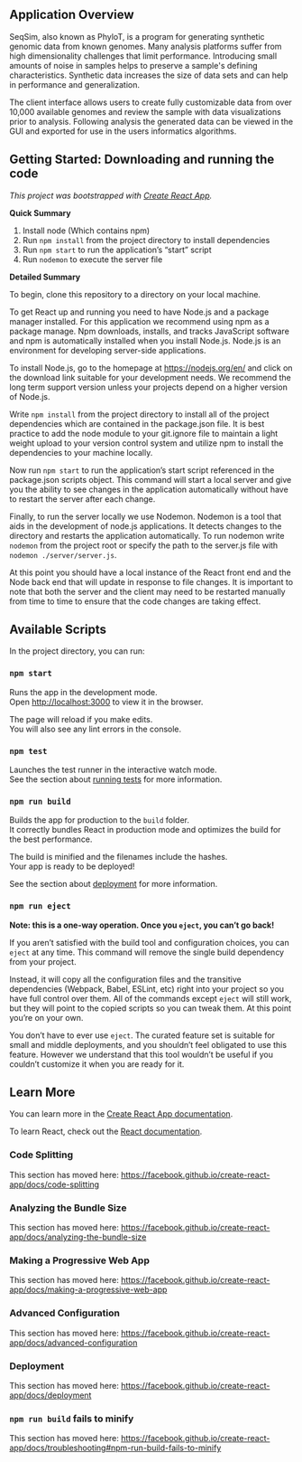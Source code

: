 ## Application Overview

SeqSim, also known as PhyloT, is a program for generating synthetic genomic data from known genomes. Many analysis platforms suffer from high dimensionality challenges that limit performance. Introducing small amounts of noise in samples helps to preserve a sample's defining characteristics. Synthetic data increases the size of data sets and can help in performance and generalization.

The client interface allows users to create fully customizable data from over 10,000 available genomes and review the sample with data visualizations  prior to analysis. Following analysis the generated data can be viewed in the GUI and exported for use in the users informatics algorithms.

## Getting Started: Downloading and running the code
*This project was bootstrapped with [Create React App](https://github.com/facebook/create-react-app).*

__Quick Summary__

1. Install node (Which contains npm)
2. Run `npm install` from the project directory to install dependencies
3. Run `npm start` to run the application’s “start” script
4. Run `nodemon` to execute the server file


__Detailed Summary__

To begin, clone this repository to a directory on your local machine.

To get React up and running you need to have Node.js and a package manager installed. For this application we recommend using npm as a package manage. Npm downloads, installs, and tracks JavaScript software and npm is automatically installed when you install Node.js. Node.js is an environment for developing server-side applications.

To install Node.js, go to the homepage at https://nodejs.org/en/ and click on the download link suitable for your development needs. We recommend the long term support version unless your projects depend on a higher version of Node.js.

Write `npm install` from the project directory to install all of the project dependencies which are contained in the package.json file. It is best practice to add the node module to your git.ignore file to maintain a light weight upload to your version control system and utilize npm to install the dependencies to your machine locally.

Now run `npm start` to run the application’s start script referenced in the package.json scripts object. This command will start a local server and give you the ability to see changes in the application automatically without have to restart the server after each change.

Finally, to run the server locally we use Nodemon. Nodemon is a tool that aids in the development of node.js applications. It detects changes to the directory and restarts the application automatically. To run nodemon write `nodemon` from the project root or specify the path to the server.js file with `nodemon ./server/server.js`.

At this point you should have a local instance of the React front end and the Node back end that will update in response to file changes. It is important to note that both the server and the client may need to be restarted manually from time to time to ensure that the code changes are taking effect.




## Available Scripts

In the project directory, you can run:

### `npm start`

Runs the app in the development mode.<br>
Open [http://localhost:3000](http://localhost:3000) to view it in the browser.

The page will reload if you make edits.<br>
You will also see any lint errors in the console.

### `npm test`

Launches the test runner in the interactive watch mode.<br>
See the section about [running tests](https://facebook.github.io/create-react-app/docs/running-tests) for more information.

### `npm run build`

Builds the app for production to the `build` folder.<br>
It correctly bundles React in production mode and optimizes the build for the best performance.

The build is minified and the filenames include the hashes.<br>
Your app is ready to be deployed!

See the section about [deployment](https://facebook.github.io/create-react-app/docs/deployment) for more information.

### `npm run eject`

**Note: this is a one-way operation. Once you `eject`, you can’t go back!**

If you aren’t satisfied with the build tool and configuration choices, you can `eject` at any time. This command will remove the single build dependency from your project.

Instead, it will copy all the configuration files and the transitive dependencies (Webpack, Babel, ESLint, etc) right into your project so you have full control over them. All of the commands except `eject` will still work, but they will point to the copied scripts so you can tweak them. At this point you’re on your own.

You don’t have to ever use `eject`. The curated feature set is suitable for small and middle deployments, and you shouldn’t feel obligated to use this feature. However we understand that this tool wouldn’t be useful if you couldn’t customize it when you are ready for it.

## Learn More

You can learn more in the [Create React App documentation](https://facebook.github.io/create-react-app/docs/getting-started).

To learn React, check out the [React documentation](https://reactjs.org/).

### Code Splitting

This section has moved here: https://facebook.github.io/create-react-app/docs/code-splitting

### Analyzing the Bundle Size

This section has moved here: https://facebook.github.io/create-react-app/docs/analyzing-the-bundle-size

### Making a Progressive Web App

This section has moved here: https://facebook.github.io/create-react-app/docs/making-a-progressive-web-app

### Advanced Configuration

This section has moved here: https://facebook.github.io/create-react-app/docs/advanced-configuration

### Deployment

This section has moved here: https://facebook.github.io/create-react-app/docs/deployment

### `npm run build` fails to minify

This section has moved here: https://facebook.github.io/create-react-app/docs/troubleshooting#npm-run-build-fails-to-minify
